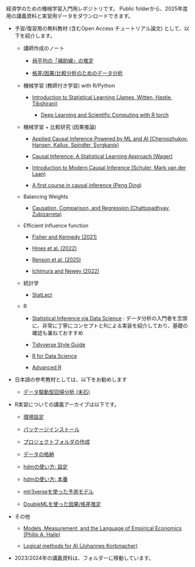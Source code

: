 
経済学のための機械学習入門用レポジトリです。
Public folderから、2025年度用の講義資料と実習用データをダウンロードできます。

- 予習/復習用の無料教材 (含むOpen Access チュートリアル論文) として、以下を紹介します。

    - 講師作成のノート
    
        - [母平均の「補助線」の推定](https://github.com/tetokawata/NoteBLP)
        
        - [格差/因果/比較分析のためのデータ分析](https://github.com/tetokawata/NoteBalance)

    - 機械学習 (教師付き学習) with R/Python

        - [Introduction to Statistical Learning (James, Witten, Hastie, Tibshirani)](https://www.statlearning.com/)
        
            - [Deep Learning and Scientific Computing with R torch](https://skeydan.github.io/Deep-Learning-and-Scientific-Computing-with-R-torch/)
    
    - 機械学習 + 比較研究 (因果推論)
    
        - [Applied Causal Inference Powered by ML and AI (Chernozhukov, Hansen, Kallus, Spindler, Syrgkanis)](https://causalml-book.org/)
        
        - [Causal Inference: A Statistical Learning Approach (Wager)](https://web.stanford.edu/~swager/causal_inf_book.pdf)
        
        - [Introduction to Modern Causal Inference (Schuler, Mark van der Laan)](https://alejandroschuler.github.io/mci/introduction-to-modern-causal-inference.html)
    
        - [A first course in causal inference (Peng Ding)](https://arxiv.org/abs/2305.18793)
        
    - Balancing Weights
    
        - [Causation, Comparison, and Regression (Chattopadhyay, Zubizarreta)](https://hdsr.mitpress.mit.edu/pub/1ybwbmlw/release/2?readingCollection=3a653084)

    - Efficient Influence function
    
        - [Fisher and Kennedy (2021)](https://www.tandfonline.com/doi/full/10.1080/00031305.2020.1717620)
        
        - [Hines et al. (2022)](https://www.tandfonline.com/doi/full/10.1080/00031305.2021.2021984)
        
        - [Renson et al. (2025)](https://arxiv.org/abs/2502.05363)
        
        - [Ichimura and Newey (2022)](https://onlinelibrary.wiley.com/doi/full/10.3982/QE826)

    - 統計学
    
        - [StatLect](https://www.statlect.com/)

    - R

        - [Statistical Inference via Data Science](https://moderndive.com/v2/thinking-with-data.html) : データ分析の入門者を念頭に、非常に丁寧にコンセプトとRによる実装を紹介しており、基礎の確認も兼ねておすすめ
    
        - [Tidyverse Style Guide](https://style.tidyverse.org/)
        
        - [R for Data Science](https://r4ds.had.co.nz/)
        
        - [Advanced R](https://adv-r.hadley.nz/)
        

- 日本語の参考教材としては、以下をお勧めします

    - [データ駆動型回帰分析 (末石)](https://www.nippyo.co.jp/shop/book/9267.html)

- R実習についての講義アーカイブは以下です。

    - [環境設定](https://youtu.be/V0ekc3umBDU)
    
    - [パッケージインストール](https://youtu.be/2fmThveX7_s)
    
    - [プロジェクトフォルダの作成](https://youtu.be/2fmThveX7_s)
    
    - [データの格納](https://youtu.be/f2EU44WFyQM)
    
    - [hdmの使い方: 設定](https://youtu.be/ReSQk39QwwU)
    
    - [hdmの使い方: 本番](https://youtu.be/5SaGBAvmg5A)
    
    - [mlr3verseを使った予測モデル](https://youtu.be/jCrRpNk_hHU)
    
    - [DoubleMLを使った因果/格差推定](https://youtu.be/BCEVt-QgNko)
    

- その他 

    - [Models, Measurement, and the Language of Empirical Economics (Philip A. Haile)](https://sites.google.com/view/philhaile/home/teaching?authuser=0)

    - [Logical methods for AI (Johannes Korbmacher)](https://logicalmethods.ai/textbook/)

- 2023/2024年の講義資料は、フォルダーに移動しています。
